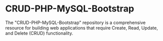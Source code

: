 # CRUD-PHP-MySQL-Bootstrap
The "CRUD-PHP-MySQL-Bootstrap" repository is a comprehensive resource for building web applications that require Create, Read, Update, and Delete (CRUD) functionality.
